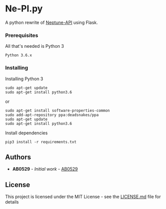 # Ne-PI.py

A python rewrite of [Neptune-API](https://github.com/MoistSenpai/Neptune-API) using Flask.

### Prerequisites

All that's needed is Python 3

```
Python 3.6.x
```

### Installing

Installing Python 3

```
sudo apt-get update
sudo apt-get install python3.6
```

or

```
sudo apt-get install software-properties-common
sudo add-apt-repository ppa:deadsnakes/ppa
sudo apt-get update
sudo apt-get install python3.6
```

Install dependencies

```
pip3 install -r requirements.txt
```

## Authors

* **AB0529** - *Initial work* - [AB0529](https://github.com/MoistSenpai)

## License

This project is licensed under the MIT License - see the [LICENSE.md](LICENSE.md) file for details
